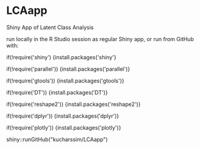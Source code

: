 # LCAapp
Shiny App of Latent Class Analysis

run locally in the R Studio session as regular Shiny app, or run from GitHub with:

if(!require('shiny') {install.packages('shiny'}

if(!require('parallel')) {install.packages('parallel')}

if(!require('gtools')) {install.packages('gtools')}

if(!require('DT')) {install.packages('DT')}

if(!require('reshape2')) {install.packages('reshape2')}

if(!require('dplyr')) {install.packages('dplyr')}

if(!require('plotly')) {install.packages('plotly')}

shiny::runGitHub("kucharssim/LCAapp")
